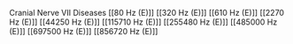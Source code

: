 Cranial Nerve VII Diseases
[[80 Hz (E)]]
[[320 Hz (E)]]
[[610 Hz (E)]]
[[2270 Hz (E)]]
[[44250 Hz (E)]]
[[115710 Hz (E)]]
[[255480 Hz (E)]]
[[485000 Hz (E)]]
[[697500 Hz (E)]]
[[856720 Hz (E)]]